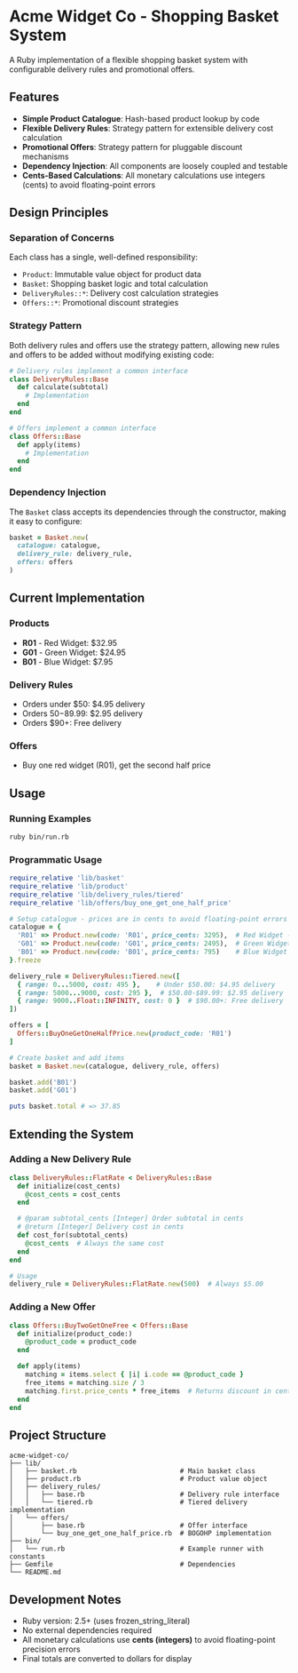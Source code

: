 # Acme Widget Co - Shopping Basket System

A Ruby implementation of a flexible shopping basket system with configurable delivery rules and promotional offers.

## Features

- **Simple Product Catalogue**: Hash-based product lookup by code
- **Flexible Delivery Rules**: Strategy pattern for extensible delivery cost calculation
- **Promotional Offers**: Strategy pattern for pluggable discount mechanisms
- **Dependency Injection**: All components are loosely coupled and testable
- **Cents-Based Calculations**: All monetary calculations use integers (cents) to avoid floating-point errors

## Design Principles

### Separation of Concerns
Each class has a single, well-defined responsibility:
- `Product`: Immutable value object for product data
- `Basket`: Shopping basket logic and total calculation
- `DeliveryRules::*`: Delivery cost calculation strategies
- `Offers::*`: Promotional discount strategies

### Strategy Pattern
Both delivery rules and offers use the strategy pattern, allowing new rules and offers to be added without modifying existing code:

```ruby
# Delivery rules implement a common interface
class DeliveryRules::Base
  def calculate(subtotal)
    # Implementation
  end
end

# Offers implement a common interface
class Offers::Base
  def apply(items)
    # Implementation
  end
end
```

### Dependency Injection
The `Basket` class accepts its dependencies through the constructor, making it easy to configure:

```ruby
basket = Basket.new(
  catalogue: catalogue,
  delivery_rule: delivery_rule,
  offers: offers
)
```

## Current Implementation

### Products
- **R01** - Red Widget: $32.95
- **G01** - Green Widget: $24.95
- **B01** - Blue Widget: $7.95

### Delivery Rules
- Orders under $50: $4.95 delivery
- Orders $50-$89.99: $2.95 delivery
- Orders $90+: Free delivery

### Offers
- Buy one red widget (R01), get the second half price

## Usage

### Running Examples
```bash
ruby bin/run.rb
```

### Programmatic Usage
```ruby
require_relative 'lib/basket'
require_relative 'lib/product'
require_relative 'lib/delivery_rules/tiered'
require_relative 'lib/offers/buy_one_get_one_half_price'

# Setup catalogue - prices are in cents to avoid floating-point errors
catalogue = {
  'R01' => Product.new(code: 'R01', price_cents: 3295),  # Red Widget - $32.95
  'G01' => Product.new(code: 'G01', price_cents: 2495),  # Green Widget - $24.95
  'B01' => Product.new(code: 'B01', price_cents: 795)    # Blue Widget - $7.95
}.freeze

delivery_rule = DeliveryRules::Tiered.new([
  { range: 0...5000, cost: 495 },    # Under $50.00: $4.95 delivery
  { range: 5000...9000, cost: 295 },  # $50.00-$89.99: $2.95 delivery
  { range: 9000..Float::INFINITY, cost: 0 }  # $90.00+: Free delivery
])

offers = [
  Offers::BuyOneGetOneHalfPrice.new(product_code: 'R01')
]

# Create basket and add items
basket = Basket.new(catalogue, delivery_rule, offers)

basket.add('B01')
basket.add('G01')

puts basket.total # => 37.85
```

## Extending the System

### Adding a New Delivery Rule
```ruby
class DeliveryRules::FlatRate < DeliveryRules::Base
  def initialize(cost_cents)
    @cost_cents = cost_cents
  end

  # @param subtotal_cents [Integer] Order subtotal in cents
  # @return [Integer] Delivery cost in cents
  def cost_for(subtotal_cents)
    @cost_cents  # Always the same cost
  end
end

# Usage
delivery_rule = DeliveryRules::FlatRate.new(500)  # Always $5.00
```

### Adding a New Offer
```ruby
class Offers::BuyTwoGetOneFree < Offers::Base
  def initialize(product_code:)
    @product_code = product_code
  end

  def apply(items)
    matching = items.select { |i| i.code == @product_code }
    free_items = matching.size / 3
    matching.first.price_cents * free_items  # Returns discount in cents
  end
end
```

## Project Structure

```
acme-widget-co/
├── lib/
│   ├── basket.rb                          # Main basket class
│   ├── product.rb                         # Product value object
│   ├── delivery_rules/
│   │   ├── base.rb                        # Delivery rule interface
│   │   └── tiered.rb                      # Tiered delivery implementation
│   └── offers/
│       ├── base.rb                        # Offer interface
│       └── buy_one_get_one_half_price.rb  # BOGOHP implementation
├── bin/
│   └── run.rb                             # Example runner with constants
├── Gemfile                                # Dependencies
└── README.md
```

## Development Notes

- Ruby version: 2.5+ (uses frozen_string_literal)
- No external dependencies required
- All monetary calculations use **cents (integers)** to avoid floating-point precision errors
- Final totals are converted to dollars for display
